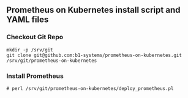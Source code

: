 ## Prometheus on Kubernetes install script and YAML files

### Checkout Git Repo

```
mkdir -p /srv/git
git clone git@github.com:b1-systems/prometheus-on-kubernetes.git /srv/git/prometheus-on-kubernetes
```

### Install Prometheus

```
# perl /srv/git/prometheus-on-kubernetes/deploy_prometheus.pl
```
